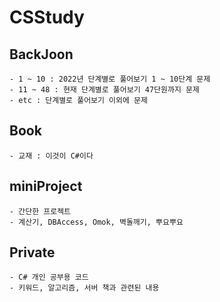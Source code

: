 # CSStudy
## BackJoon
	- 1 ~ 10 : 2022년 단계별로 풀어보기 1 ~ 10단계 문제
	- 11 ~ 48 : 현재 단계별로 풀어보기 47단원까지 문제
	- etc : 단계별로 풀어보기 이외에 문제
## Book
	- 교재 : 이것이 C#이다
## miniProject
	- 간단한 프로젝트
	- 계산기, DBAccess, Omok, 벽돌깨기, 뿌요뿌요
## Private
	- C# 개인 공부용 코드
	- 키워드, 알고리즘, 서버 책과 관련된 내용